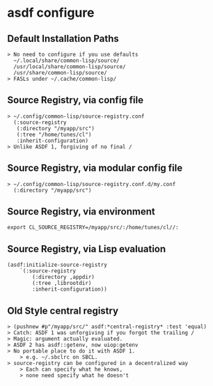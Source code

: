 asdf configure
==============

## Default Installation Paths

    > No need to configure if you use defaults
      ~/.local/share/common-lisp/source/
      /usr/local/share/common-lisp/source/
      /usr/share/common-lisp/source/
    > FASLs under ~/.cache/common-lisp/

## Source Registry, via config file

    > ~/.config/common-lisp/source-registry.conf
      (:source-registry
       (:directory "/myapp/src")
       (:tree "/home/tunes/cl")
       :inherit-configuration)
    > Unlike ASDF 1, forgiving of no final /

## Source Registry, via modular config file

    > ~/.config/common-lisp/source-registry.conf.d/my.conf
      (:directory "/myapp/src")

## Source Registry, via environment

    export CL_SOURCE_REGISTRY=/myapp/src/:/home/tunes/cl//:

## Source Registry, via Lisp evaluation

    (asdf:initialize-source-registry
        `(:source-registry
            (:directory ,appdir)
            (:tree ,librootdir)
            :inherit-configuration))

## Old Style central registry

    > (pushnew #p"/myapp/src/" asdf:*central-registry* :test 'equal)
    > Catch: ASDF 1 was unforgiving if you forgot the trailing /
    > Magic: argument actually evaluated.
    > ASDF 2 has asdf::getenv, now uiop:getenv
    > No portable place to do it with ASDF 1.
        > e.g. ~/.sbclrc on SBCL.
    > source-registry can be configured in a decentralized way
        > Each can specify what he knows,
        > none need specify what he doesn't
